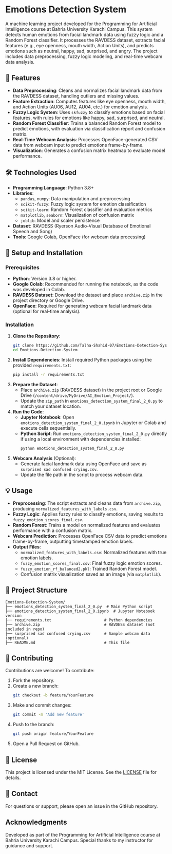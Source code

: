 # Emotions Detection System

A machine learning project developed for the Programming for Artificial Intelligence course at Bahria University Karachi Campus. This system detects human emotions from facial landmark data using fuzzy logic and a Random Forest classifier. It processes the RAVDESS dataset, extracts facial features (e.g., eye openness, mouth width, Action Units), and predicts emotions such as neutral, happy, sad, surprised, and angry. The project includes data preprocessing, fuzzy logic modeling, and real-time webcam data analysis.

## 🌟 Features
- **Data Preprocessing**: Cleans and normalizes facial landmark data from the RAVDESS dataset, handling outliers and missing values.
- **Feature Extraction**: Computes features like eye openness, mouth width, and Action Units (AU06, AU12, AU04, etc.) for emotion analysis.
- **Fuzzy Logic System**: Uses `skfuzzy` to classify emotions based on facial features, with rules for emotions like happy, sad, surprised, and neutral.
- **Random Forest Classifier**: Trains a balanced Random Forest model to predict emotions, with evaluation via classification report and confusion matrix.
- **Real-Time Webcam Analysis**: Processes OpenFace-generated CSV data from webcam input to predict emotions frame-by-frame.
- **Visualization**: Generates a confusion matrix heatmap to evaluate model performance.

## 🛠️ Technologies Used
- **Programming Language**: Python 3.8+
- **Libraries**:
  - `pandas`, `numpy`: Data manipulation and preprocessing
  - `scikit-fuzzy`: Fuzzy logic system for emotion classification
  - `scikit-learn`: Random Forest classifier and evaluation metrics
  - `matplotlib`, `seaborn`: Visualization of confusion matrix
  - `joblib`: Model and scaler persistence
- **Dataset**: RAVDESS (Ryerson Audio-Visual Database of Emotional Speech and Song)
- **Tools**: Google Colab, OpenFace (for webcam data processing)

## 🚀 Setup and Installation

### Prerequisites
- **Python**: Version 3.8 or higher.
- **Google Colab**: Recommended for running the notebook, as the code was developed in Colab.
- **RAVDESS Dataset**: Download the dataset and place `archive.zip` in the project directory or Google Drive.
- **OpenFace**: Required for generating webcam facial landmark data (optional for real-time analysis).

### Installation
1. **Clone the Repository**:
   ```bash
   git clone https://github.com/Talha-Shahid-07/Emotions-Detection-System.git
   cd Emotions-Detection-System
   ```
2. **Install Dependencies**:
   Install required Python packages using the provided `requirements.txt`:
   ```bash
   pip install -r requirements.txt
   ```
3. **Prepare the Dataset**:
   - Place `archive.zip` (RAVDESS dataset) in the project root or Google Drive (`/content/drive/MyDrive/AI_Emotion_Project/`).
   - Update the `zip_path` in `emotions_detection_system_final_2_0.py` to match your dataset location.
4. **Run the Code**:
   - **Jupyter Notebook**: Open `emotions_detection_system_final_2_0.ipynb` in Jupyter or Colab and execute cells sequentially.
   - **Python Script**: Run `emotions_detection_system_final_2_0.py` directly if using a local environment with dependencies installed:
     ```bash
     python emotions_detection_system_final_2_0.py
     ```
5. **Webcam Analysis** (Optional):
   - Generate facial landmark data using OpenFace and save as `surprised sad confused crying.csv`.
   - Update the file path in the script to process webcam data.

## 💡 Usage
- **Preprocessing**: The script extracts and cleans data from `archive.zip`, producing `normalized_features_with_labels.csv`.
- **Fuzzy Logic**: Applies fuzzy rules to classify emotions, saving results to `fuzzy_emotion_scores_final.csv`.
- **Random Forest**: Trains a model on normalized features and evaluates performance with a confusion matrix.
- **Webcam Prediction**: Processes OpenFace CSV data to predict emotions frame-by-frame, outputting timestamped emotion labels.
- **Output Files**:
  - `normalized_features_with_labels.csv`: Normalized features with true emotion labels.
  - `fuzzy_emotion_scores_final.csv`: Final fuzzy logic emotion scores.
  - `fuzzy_emotion_rf_balanced2.pkl`: Trained Random Forest model.
  - Confusion matrix visualization saved as an image (via `matplotlib`).

## 📂 Project Structure
```
Emotions-Detection-System/
├── emotions_detection_system_final_2_0.py  # Main Python script
├── emotions_detection_system_final_2_0.ipynb  # Jupyter Notebook version
├── requirements.txt                       # Python dependencies
├── archive.zip                            # RAVDESS dataset (not included in repo)
├── surprised sad confused crying.csv      # Sample webcam data (optional)
├── README.md                              # This file
```

## 🤝 Contributing
Contributions are welcome! To contribute:
1. Fork the repository.
2. Create a new branch:
   ```bash
   git checkout -b feature/YourFeature
   ```
3. Make and commit changes:
   ```bash
   git commit -m 'Add new feature'
   ```
4. Push to the branch:
   ```bash
   git push origin feature/YourFeature
   ```
5. Open a Pull Request on GitHub.

## 📄 License
This project is licensed under the MIT License. See the [LICENSE](LICENSE) file for details.

## 📧 Contact
For questions or support, please open an issue in the GitHub repository.

## Acknowledgments
Developed as part of the Programming for Artificial Intelligence course at Bahria University Karachi Campus. Special thanks to my instructor for guidance and support.
